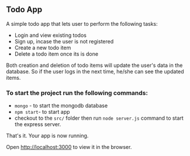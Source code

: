 ## Todo App

A simple todo app that lets user to perform the following tasks:
* Login and view existing todos
* Sign up, incase the user is not registered
* Create a new todo item
* Delete a todo item once its is done

Both creation and deletion of todo items will update the user's data in the database. So if the user logs in the next time, he/she can see the updated items.

### To start the project run the following commands: 
* `mongo` - to start the mongodb database
* `npm start`- to start app
* checkout to the `src/`  folder then run `node server.js` command to start the express server.

That's it. Your app is now running.

Open [http://localhost:3000](http://localhost:3000) to view it in the browser.

